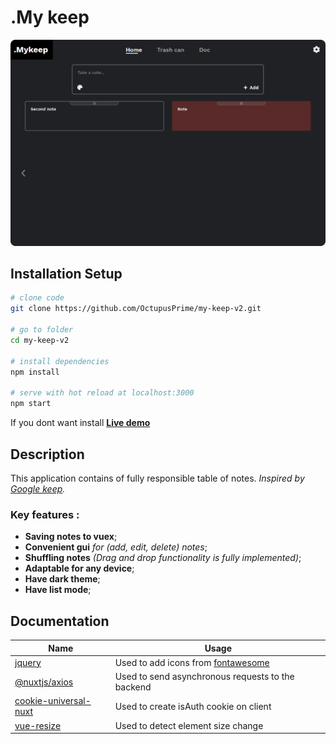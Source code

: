 # .My keep
<p align="center">
  <img alt="Todos application image" src="https://raw.githubusercontent.com/OctupusPrime/portfolio/master/src/assets/img/work2.png">
</p>  

## Installation Setup

```bash
# clone code
git clone https://github.com/OctupusPrime/my-keep-v2.git

# go to folder
cd my-keep-v2

# install dependencies
npm install

# serve with hot reload at localhost:3000
npm start
```  

If you dont want install [**Live demo**](https://octupusprime.github.io/my-keep-v2/)  
## Description  

This application contains of fully responsible table of notes. *Inspired by [Google keep](https://keep.google.com/).*   
### Key features : 
* **Saving notes to vuex**;
* **Convenient gui** _for (add, edit, delete) notes_;
* **Shuffling notes** _(Drag and drop functionality is fully implemented)_;
* **Adaptable for any device**;
* **Have dark theme**;
* **Have list mode**;

## Documentation
| Name | Usage |
| --- | --- |
| [jquery](https://www.npmjs.com/package/@fortawesome/vue-fontawesome) | Used to add icons from [fontawesome](https://fontawesome.com) |
| [@nuxtjs/axios](https://www.npmjs.com/package/@nuxtjs/axios) | Used to send asynchronous requests to the backend |
| [cookie-universal-nuxt](https://www.npmjs.com/package/cookie-universal-nuxt) | Used to create isAuth cookie on client |
| [vue-resize](https://www.npmjs.com/package/vue-resize) | Used to detect element size change |